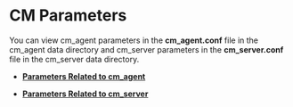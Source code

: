 # CM Parameters<a name="EN-US_TOPIC_0000001201167154"></a>

You can view cm\_agent parameters in the  **cm\_agent.conf**  file in the cm\_agent data directory and cm\_server parameters in the  **cm\_server.conf**  file in the cm\_server data directory.

-   **[Parameters Related to cm\_agent](parameters-related-to-cm_agent.md)**  

-   **[Parameters Related to cm\_server](parameters-related-to-cm_server.md)**  


